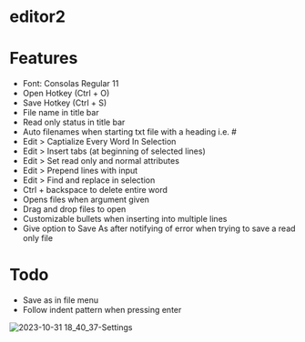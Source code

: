 # editor2

# Features
- Font: Consolas Regular 11
- Open Hotkey (Ctrl + O)
- Save Hotkey (Ctrl + S)
- File name in title bar
- Read only status in title bar
- Auto filenames when starting txt file with a heading i.e. #
- Edit > Captialize Every Word In Selection
- Edit > Insert tabs (at beginning of selected lines)
- Edit > Set read only and normal attributes
- Edit > Prepend lines with input
- Edit > Find and replace in selection
- Ctrl + backspace to delete entire word 
- Opens files when argument given
- Drag and drop files to open
- Customizable bullets when inserting into multiple lines
- Give option to Save As after notifying of error when trying to save a read only file

# Todo
- Save as in file menu
- Follow indent pattern when pressing enter


![2023-10-31 18_40_37-Settings](https://github.com/classicfoo/editor2/assets/20607431/b1db5147-e65b-4054-aacd-0143aab6e355)
